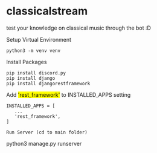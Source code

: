 # classicalstream
test your knowledge on classical music through the bot :D

Setup Virtual Environment
```
python3 -m venv venv
```

Install Packages
```
pip install discord.py
pip install django
pip install djangorestframework
```

Add <mark>'rest_framework'</mark> to INSTALLED_APPS setting
```
INSTALLED_APPS = [
   ...
   'rest_framework',
]

Run Server (cd to main folder)
```
python3 manage.py runserver
```

